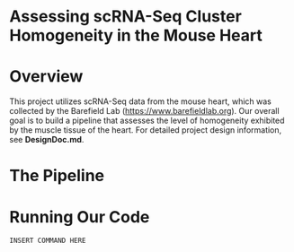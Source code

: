 # Assessing scRNA-Seq Cluster Homogeneity in the Mouse Heart

# Overview
This project utilizes scRNA-Seq data from the mouse heart, which was collected by the Barefield Lab (https://www.barefieldlab.org). Our overall goal is to build a pipeline that assesses the level of homogeneity exhibited by the muscle tissue of the heart. For detailed project design information, see **DesignDoc.md**.

# The Pipeline

# Running Our Code
```
INSERT COMMAND HERE
```
